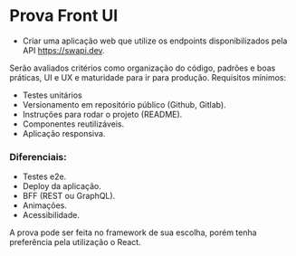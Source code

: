 # Prova Front UI
- Criar uma aplicação web que utilize os endpoints disponibilizados pela API
https://swapi.dev.

Serão avaliados critérios como organização do código, padrões e boas práticas, UI e UX
e maturidade para ir para produção.
Requisitos mínimos:

- Testes unitários
- Versionamento em repositório público (Github, Gitlab).
- Instruções para rodar o projeto (README).
- Componentes reutilizáveis.
- Aplicação responsiva.

### Diferenciais:

- Testes e2e.
- Deploy da aplicação.
- BFF (REST ou GraphQL).
- Animações.
- Acessibilidade.  

A prova pode ser feita no framework de sua escolha, porém tenha preferência pela
utilização o React.
